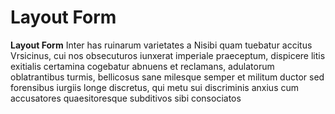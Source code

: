 # Layout Form

**Layout Form** Inter has ruinarum varietates a Nisibi quam tuebatur accitus Vrsicinus, cui nos obsecuturos iunxerat imperiale praeceptum, dispicere litis exitialis certamina cogebatur abnuens et reclamans, adulatorum oblatrantibus turmis, bellicosus sane milesque semper et militum ductor sed forensibus iurgiis longe discretus, qui metu sui discriminis anxius cum accusatores quaesitoresque subditivos sibi consociatos
